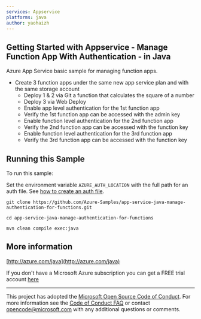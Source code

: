 ```yaml
---
services: Appservice
platforms: java
author: yaohaizh
---
```


## Getting Started with Appservice - Manage Function App With Authentication - in Java ##


  Azure App Service basic sample for managing function apps.
   - Create 3 function apps under the same new app service plan and with the same storage account
     - Deploy 1 &amp; 2 via Git a function that calculates the square of a number
     - Deploy 3 via Web Deploy
     - Enable app level authentication for the 1st function app
     - Verify the 1st function app can be accessed with the admin key
     - Enable function level authentication for the 2nd function app
     - Verify the 2nd function app can be accessed with the function key
     - Enable function level authentication for the 3rd function app
     - Verify the 3rd function app can be accessed with the function key
 

## Running this Sample ##

To run this sample:

Set the environment variable `AZURE_AUTH_LOCATION` with the full path for an auth file. See [how to create an auth file](https://github.com/Azure/azure-libraries-for-java/blob/master/AUTH.md).

    git clone https://github.com/Azure-Samples/app-service-java-manage-authentication-for-functions.git

    cd app-service-java-manage-authentication-for-functions

    mvn clean compile exec:java

## More information ##

[http://azure.com/java](http://azure.com/java)

If you don't have a Microsoft Azure subscription you can get a FREE trial account [here](http://go.microsoft.com/fwlink/?LinkId=330212)

---

This project has adopted the [Microsoft Open Source Code of Conduct](https://opensource.microsoft.com/codeofconduct/). For more information see the [Code of Conduct FAQ](https://opensource.microsoft.com/codeofconduct/faq/) or contact [opencode@microsoft.com](mailto:opencode@microsoft.com) with any additional questions or comments.